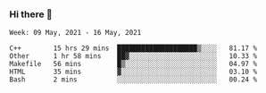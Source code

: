 ### Hi there 👋
<!--START_SECTION:waka-->
```text
Week: 09 May, 2021 - 16 May, 2021

C++        15 hrs 29 mins  ████████████████████▒░░░░   81.17 % 
Other      1 hr 58 mins    ██▓░░░░░░░░░░░░░░░░░░░░░░   10.33 % 
Makefile   56 mins         █▒░░░░░░░░░░░░░░░░░░░░░░░   04.97 % 
HTML       35 mins         ▓░░░░░░░░░░░░░░░░░░░░░░░░   03.10 % 
Bash       2 mins          ░░░░░░░░░░░░░░░░░░░░░░░░░   00.24 % 
```
<!--END_SECTION:waka-->

<p align="center"> </p>


<!--
**thallard/thallard** is a ✨ _special_ ✨ repository because its `README.md` (this file) appears on your GitHub profile.

Here are some ideas to get you started:

- 🔭 I’m currently working on ...
- 🌱 I’m currently learning ...
- 👯 I’m looking to collaborate on ...
- 🤔 I’m looking for help with ...
- 💬 Ask me about ...
- 📫 How to reach me: ...
- 😄 Pronouns: ...
- ⚡ Fun fact: ...
-->
